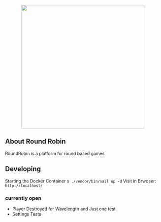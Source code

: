 <p align="center"><a href="https://laravel.com" target="_blank"><img src="https://raw.githubusercontent.com/laravel/art/master/logo-lockup/5%20SVG/2%20CMYK/1%20Full%20Color/laravel-logolockup-cmyk-red.svg" width="400"></a></p>

## About Round Robin

RoundRobin is a platform for round based games

## Developing

Starting the Docker Container `$ ./vendor/bin/sail up -d`
Visit in Brwoser: `http://localhost/`

### currently open

- Player Destroyed for Wavelength and Just one test
- Settings Tests

